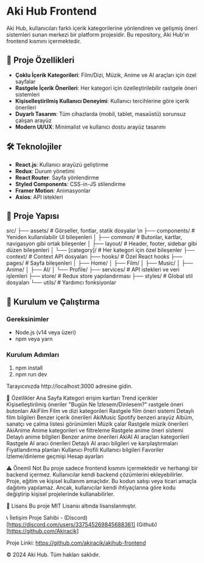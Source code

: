 # Aki Hub Frontend

Aki Hub, kullanıcıları farklı içerik kategorilerine yönlendiren ve gelişmiş öneri sistemleri sunan merkezi bir platform projesidir. Bu repository, Aki Hub'ın frontend kısmını içermektedir.

## 🚀 Proje Özellikleri

- **Çoklu İçerik Kategorileri**: Film/Dizi, Müzik, Anime ve AI araçları için özel sayfalar
- **Rastgele İçerik Önerileri**: Her kategori için özelleştirilebilir rastgele öneri sistemleri
- **Kişiselleştirilmiş Kullanıcı Deneyimi**: Kullanıcı tercihlerine göre içerik önerileri
- **Duyarlı Tasarım**: Tüm cihazlarda (mobil, tablet, masaüstü) sorunsuz çalışan arayüz
- **Modern UI/UX**: Minimalist ve kullanıcı dostu arayüz tasarımı

## 🛠️ Teknolojiler

- **React.js**: Kullanıcı arayüzü geliştirme
- **Redux**: Durum yönetimi
- **React Router**: Sayfa yönlendirme
- **Styled Components**: CSS-in-JS stilendirme
- **Framer Motion**: Animasyonlar
- **Axios**: API istekleri

## 📂 Proje Yapısı
src/
├── assets/ # Görseller, fontlar, statik dosyalar \n
├── components/ # Yeniden kullanılabilir UI bileşenleri
│ ├── common/ # Butonlar, kartlar, navigasyon gibi ortak bileşenler
│ ├── layout/ # Header, footer, sidebar gibi düzen bileşenleri
│ └── [category]/ # Her kategori için özel bileşenler
├── context/ # Context API dosyaları
├── hooks/ # Özel React hooks
├── pages/ # Sayfa bileşenleri
│ ├── Home/
│ ├── Film/
│ ├── Music/
│ ├── Anime/
│ ├── AI/
│ └── Profile/
├── services/ # API istekleri ve veri işlemleri
├── store/ # Redux store yapılandırması
├── styles/ # Global stil dosyaları
└── utils/ # Yardımcı fonksiyonlar


## 🚀 Kurulum ve Çalıştırma

### Gereksinimler

- Node.js (v14 veya üzeri)
- npm veya yarn

### Kurulum Adımları

1. npm install
2. npm run dev

Tarayıcınızda http://localhost:3000 adresine gidin.

📱 Özellikler
Ana Sayfa
Kategori erişim kartları
Trend içerikler
Kişiselleştirilmiş öneriler
"Bugün Ne İzlesem/Dinlesem?" rastgele öneri butonları
AkiFilm
Film ve dizi kategorileri
Rastgele film öneri sistemi
Detaylı film bilgileri
Benzer içerik önerileri
AkiMusic
Spotify benzeri arayüz
Albüm, sanatçı ve çalma listesi görünümleri
Müzik çalar
Rastgele müzik önerileri
AkiAnime
Anime kategorileri ve filtreleme
Rastgele anime öneri sistemi
Detaylı anime bilgileri
Benzer anime önerileri
AkiAI
AI araçları kategorileri
Rastgele AI aracı önerileri
Detaylı AI aracı bilgileri ve karşılaştırmaları
Fiyatlandırma planları
Kullanıcı Profili
Kullanıcı bilgileri
Favoriler
İzleme/dinleme geçmişi
Hesap ayarları

⚠️ Önemli Not
Bu proje sadece frontend kısmını içermektedir ve herhangi bir backend içermez. Kullanıcılar kendi backend çözümlerini ekleyebilirler. Proje, eğitim ve kişisel kullanım amaçlıdır. Bu kodun satışı veya ticari amaçla dağıtımı yapılamaz. Ancak, kullanıcılar kendi ihtiyaçlarına göre kodu değiştirip kişisel projelerinde kullanabilirler.

📄 Lisans
Bu proje MIT Lisansı altında lisanslanmıştır.

📞 İletişim
Proje Sahibi - (Discord)[https://discord.com/users/337545269845688361] (Github)[https://github.com/Akiracik]

Proje Linki: https://github.com/akiracik/akihub-frontend


© 2024 Aki Hub. Tüm hakları saklıdır.
